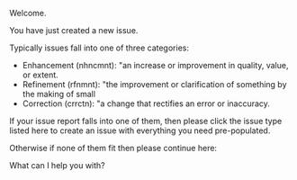 Welcome.

You have just created a new issue.

Typically issues fall into one of three categories:

- Enhancement (nhncmnt): "an increase or improvement in quality, value, or extent.
- Refinement (rfnmnt): "the improvement or clarification of something by the making of small
- Correction (crrctn): "a change that rectifies an error or inaccuracy.

If your issue report falls into one of them, then please click the issue type
listed here to create an issue with everything you need pre-populated.

Otherwise if none of them fit then please continue here:

What can I help you with?
